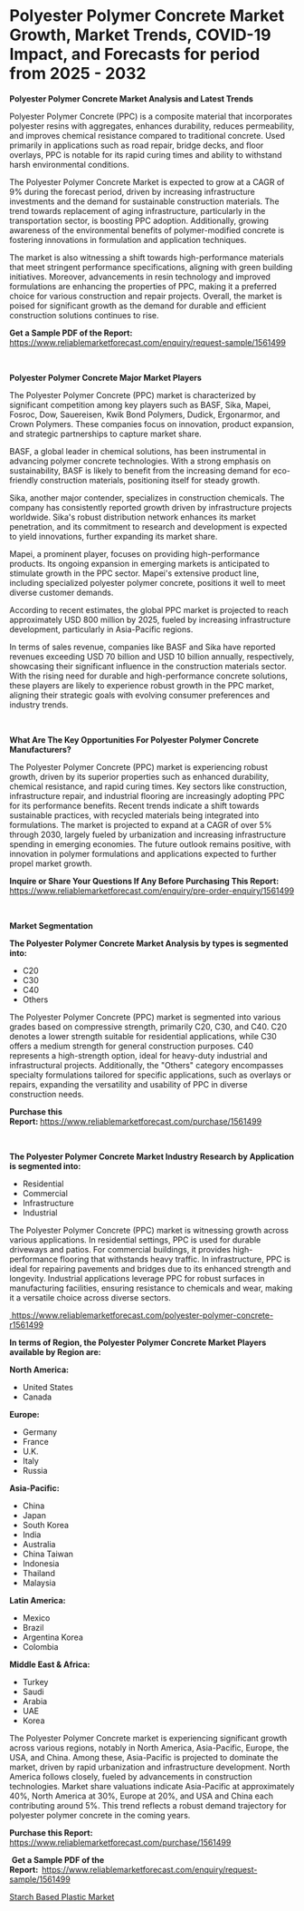 <p><h1>Polyester Polymer Concrete Market Growth, Market Trends, COVID-19 Impact, and Forecasts for period from 2025 - 2032</h1></p><p><strong>Polyester Polymer Concrete Market Analysis and Latest Trends</strong></p>
<p><p>Polyester Polymer Concrete (PPC) is a composite material that incorporates polyester resins with aggregates, enhances durability, reduces permeability, and improves chemical resistance compared to traditional concrete. Used primarily in applications such as road repair, bridge decks, and floor overlays, PPC is notable for its rapid curing times and ability to withstand harsh environmental conditions.</p><p>The Polyester Polymer Concrete Market is expected to grow at a CAGR of 9% during the forecast period, driven by increasing infrastructure investments and the demand for sustainable construction materials. The trend towards replacement of aging infrastructure, particularly in the transportation sector, is boosting PPC adoption. Additionally, growing awareness of the environmental benefits of polymer-modified concrete is fostering innovations in formulation and application techniques.</p><p>The market is also witnessing a shift towards high-performance materials that meet stringent performance specifications, aligning with green building initiatives. Moreover, advancements in resin technology and improved formulations are enhancing the properties of PPC, making it a preferred choice for various construction and repair projects. Overall, the market is poised for significant growth as the demand for durable and efficient construction solutions continues to rise.</p></p>
<p><strong>Get a Sample PDF of the Report:&nbsp;</strong> <a href="https://www.reliablemarketforecast.com/enquiry/request-sample/1561499?utm_campaign=2288&utm_medium=2&utm_source=Github&utm_content=ia&utm_term=31032025&utm_id=polyester-polymer-concrete">https://www.reliablemarketforecast.com/enquiry/request-sample/1561499</a></p>
<p>&nbsp;</p>
<p><strong>Polyester Polymer Concrete Major Market Players</strong></p>
<p><p>The Polyester Polymer Concrete (PPC) market is characterized by significant competition among key players such as BASF, Sika, Mapei, Fosroc, Dow, Sauereisen, Kwik Bond Polymers, Dudick, Ergonarmor, and Crown Polymers. These companies focus on innovation, product expansion, and strategic partnerships to capture market share.</p><p>BASF, a global leader in chemical solutions, has been instrumental in advancing polymer concrete technologies. With a strong emphasis on sustainability, BASF is likely to benefit from the increasing demand for eco-friendly construction materials, positioning itself for steady growth.</p><p>Sika, another major contender, specializes in construction chemicals. The company has consistently reported growth driven by infrastructure projects worldwide. Sika's robust distribution network enhances its market penetration, and its commitment to research and development is expected to yield innovations, further expanding its market share.</p><p>Mapei, a prominent player, focuses on providing high-performance products. Its ongoing expansion in emerging markets is anticipated to stimulate growth in the PPC sector. Mapei's extensive product line, including specialized polyester polymer concrete, positions it well to meet diverse customer demands.</p><p>According to recent estimates, the global PPC market is projected to reach approximately USD 800 million by 2025, fueled by increasing infrastructure development, particularly in Asia-Pacific regions.</p><p>In terms of sales revenue, companies like BASF and Sika have reported revenues exceeding USD 70 billion and USD 10 billion annually, respectively, showcasing their significant influence in the construction materials sector. With the rising need for durable and high-performance concrete solutions, these players are likely to experience robust growth in the PPC market, aligning their strategic goals with evolving consumer preferences and industry trends.</p></p>
<p>&nbsp;</p>
<p><strong>What Are The Key Opportunities For Polyester Polymer Concrete Manufacturers?</strong></p>
<p><p>The Polyester Polymer Concrete (PPC) market is experiencing robust growth, driven by its superior properties such as enhanced durability, chemical resistance, and rapid curing times. Key sectors like construction, infrastructure repair, and industrial flooring are increasingly adopting PPC for its performance benefits. Recent trends indicate a shift towards sustainable practices, with recycled materials being integrated into formulations. The market is projected to expand at a CAGR of over 5% through 2030, largely fueled by urbanization and increasing infrastructure spending in emerging economies. The future outlook remains positive, with innovation in polymer formulations and applications expected to further propel market growth.</p></p>
<p><strong>Inquire or Share Your Questions If Any Before Purchasing This Report:</strong> <a href="https://www.reliablemarketforecast.com/enquiry/pre-order-enquiry/1561499?utm_campaign=2288&utm_medium=2&utm_source=Github&utm_content=ia&utm_term=31032025&utm_id=polyester-polymer-concrete">https://www.reliablemarketforecast.com/enquiry/pre-order-enquiry/1561499</a></p>
<p>&nbsp;</p>
<p><strong>Market Segmentation</strong></p>
<p><strong>The Polyester Polymer Concrete Market Analysis by types is segmented into:</strong></p>
<p><ul><li>C20</li><li>C30</li><li>C40</li><li>Others</li></ul></p>
<p><p>The Polyester Polymer Concrete (PPC) market is segmented into various grades based on compressive strength, primarily C20, C30, and C40. C20 denotes a lower strength suitable for residential applications, while C30 offers a medium strength for general construction purposes. C40 represents a high-strength option, ideal for heavy-duty industrial and infrastructural projects. Additionally, the "Others" category encompasses specialty formulations tailored for specific applications, such as overlays or repairs, expanding the versatility and usability of PPC in diverse construction needs.</p></p>
<p><strong>Purchase this Report:&nbsp;</strong><a href="https://www.reliablemarketforecast.com/purchase/1561499?utm_campaign=2288&utm_medium=2&utm_source=Github&utm_content=ia&utm_term=31032025&utm_id=polyester-polymer-concrete">https://www.reliablemarketforecast.com/purchase/1561499</a></p>
<p>&nbsp;</p>
<p><strong>The Polyester Polymer Concrete Market Industry Research by Application is segmented into:</strong></p>
<p><ul><li>Residential</li><li>Commercial</li><li>Infrastructure</li><li>Industrial</li></ul></p>
<p><p>The Polyester Polymer Concrete (PPC) market is witnessing growth across various applications. In residential settings, PPC is used for durable driveways and patios. For commercial buildings, it provides high-performance flooring that withstands heavy traffic. In infrastructure, PPC is ideal for repairing pavements and bridges due to its enhanced strength and longevity. Industrial applications leverage PPC for robust surfaces in manufacturing facilities, ensuring resistance to chemicals and wear, making it a versatile choice across diverse sectors.</p></p>
<p><a href="https://www.reliablemarketforecast.com/polyester-polymer-concrete-r1561499?utm_campaign=2288&utm_medium=2&utm_source=Github&utm_content=ia&utm_term=31032025&utm_id=polyester-polymer-concrete">&nbsp;https://www.reliablemarketforecast.com/polyester-polymer-concrete-r1561499</a></p>
<p><strong>In terms of Region, the Polyester Polymer Concrete Market Players available by Region are:</strong></p>
<p>
    <p> <strong> North America: </strong>
        <ul>
            <li>United States</li>
            <li>Canada</li>
        </ul>
        </p> 
    <p> <strong> Europe: </strong>
        <ul>
            <li>Germany</li>
            <li>France</li>
            <li>U.K.</li>
            <li>Italy</li>
            <li>Russia</li>
        </ul>
        </p> 
    <p> <strong> Asia-Pacific: </strong>
        <ul>
            <li>China</li>
            <li>Japan</li>
            <li>South Korea</li>
            <li>India</li>
            <li>Australia</li>
            <li>China Taiwan</li>
            <li>Indonesia</li>
            <li>Thailand</li>
            <li>Malaysia</li>
        </ul>
        </p> 
    <p> <strong> Latin America: </strong>
        <ul>
            <li>Mexico</li>
            <li>Brazil</li>
            <li>Argentina Korea</li>
            <li>Colombia</li>
        </ul>
        </p> 
    <p> <strong> Middle East & Africa: </strong>
        <ul>
            <li>Turkey</li>
            <li>Saudi</li>
            <li>Arabia</li>
            <li>UAE</li>
            <li>Korea</li>
        </ul>
    </p>
    </p>
<p><p>The Polyester Polymer Concrete market is experiencing significant growth across various regions, notably in North America, Asia-Pacific, Europe, the USA, and China. Among these, Asia-Pacific is projected to dominate the market, driven by rapid urbanization and infrastructure development. North America follows closely, fueled by advancements in construction technologies. Market share valuations indicate Asia-Pacific at approximately 40%, North America at 30%, Europe at 20%, and USA and China each contributing around 5%. This trend reflects a robust demand trajectory for polyester polymer concrete in the coming years.</p></p>
<p><strong>Purchase this Report: </strong><a href="https://www.reliablemarketforecast.com/purchase/1561499?utm_campaign=2288&utm_medium=2&utm_source=Github&utm_content=ia&utm_term=31032025&utm_id=polyester-polymer-concrete">https://www.reliablemarketforecast.com/purchase/1561499</a></p>
<p>&nbsp;<strong>Get a Sample PDF of the Report:&nbsp;&nbsp;</strong><a href="https://www.reliablemarketforecast.com/enquiry/request-sample/1561499?utm_campaign=2288&utm_medium=2&utm_source=Github&utm_content=ia&utm_term=31032025&utm_id=polyester-polymer-concrete">https://www.reliablemarketforecast.com/enquiry/request-sample/1561499</a></p>
<p><strong></strong></p>
<p><p><a href="https://github.com/rosamariarocque98/Market-Research-Report-List-1/blob/main/starch-based-plastic-market.md?utm_campaign=2288&utm_medium=2&utm_source=Github&utm_content=ia&utm_term=31032025&utm_id=polyester-polymer-concrete">Starch Based Plastic Market</a></p></p>